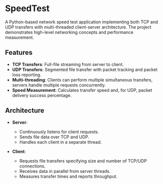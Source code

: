 # SpeedTest

A Python-based network speed test application implementing both TCP and UDP transfers with multi-threaded client-server architecture. The project demonstrates high-level networking concepts and performance measurement.

## Features

- **TCP Transfers**: Full-file streaming from server to client.  
- **UDP Transfers**: Segmented file transfer with packet tracking and packet loss reporting.  
- **Multi-threading**: Clients can perform multiple simultaneous transfers, servers handle multiple requests concurrently.  
- **Speed Measurement**: Calculates transfer speed and, for UDP, packet delivery success percentage.  

## Architecture

- **Server**:  
  - Continuously listens for client requests.  
  - Sends file data over TCP and UDP.  
  - Handles each client in a separate thread.  

- **Client**:  
  - Requests file transfers specifying size and number of TCP/UDP connections.  
  - Receives data in parallel from server threads.  
  - Measures transfer times and reports throughput.

